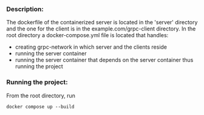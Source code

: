 ### Description:
The dockerfile of the containerized server is located in the 'server' directory
and the one for the client is in the example.com/grpc-client directory.
In the root directory a docker-compose.yml file is located that handles:
 - creating grpc-network in which server and the clients reside
 - running the server container
 - running the server container that depends on the server container thus running the project

### Running the project:
From the root directory, run
```
docker compose up --build
```
